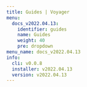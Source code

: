 ```yaml
---
title: Guides | Voyager
menu:
  docs_v2022.04.13:
    identifier: guides
    name: Guides
    weight: 40
    pre: dropdown
menu_name: docs_v2022.04.13
info:
  cli: v0.0.8
  installer: v2022.04.13
  version: v2022.04.13
---
```


